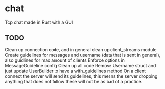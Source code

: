 # chat
Tcp chat made in Rust with a GUI

## TODO
Clean up connection code, and in general clean up client_streams module
Create guidelines for messages and username (data that is sent in general), also guidlines for max amount of clients
Enforce options in MessageGuideline config
Clean up all code
Remove Username struct and just update UserBuilder to have a with_guidelines method
On a client connect the server will send its guidelines, this means the server dropping anything that does not follow these will not be as bad of a practice.